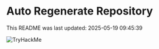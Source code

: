 # Auto Regenerate Repository

This README was last updated: 2025-05-19 09:45:39

 ![TryHackMe](https://tryhackme.com/badge/533634)